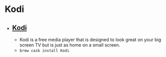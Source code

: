 # Kodi
- [Kodi](https://kodi.tv/)
  - 
  - Kodi is a free media player that is designed to look great on your big screen TV but is just as home on a small screen.
  - `brew cask install Kodi`
